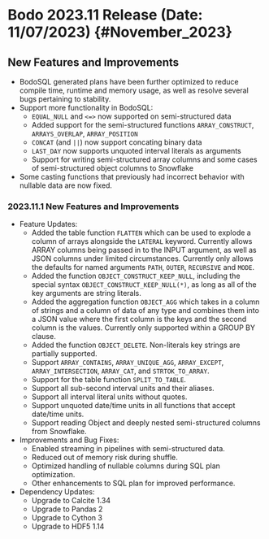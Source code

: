 
Bodo 2023.11 Release (Date: 11/07/2023) {#November_2023}
========================================

## New Features and Improvements

- BodoSQL generated plans have been further optimized to reduce compile time, runtime and memory usage, as well as
  resolve several bugs pertaining to stability.
- Support more functionality in BodoSQL:
  - `EQUAL_NULL` and `<=>` now supported on semi-structured data
  -  Added support for the semi-structured functions `ARRAY_CONSTRUCT`, `ARRAYS_OVERLAP`, `ARRAY_POSITION`
  - `CONCAT` (and `||`) now support concating binary data
  - `LAST_DAY` now supports unquoted interval literals as arguments
  - Support for writing semi-structured array columns and some cases of semi-structured object columns to Snowflake
- Some casting functions that previously had incorrect behavior with nullable
  data are now fixed.

### 2023.11.1 New Features and Improvements

- Feature Updates:
  - Added the table function `FLATTEN` which can be used to explode a column of arrays alongside the `LATERAL` keyword. Currently allows ARRAY columns being passed in to the INPUT argument, as well as JSON columns under limited circumstances. Currently only allows the defaults for named arguments `PATH`, `OUTER`, `RECURSIVE` and `MODE`.
  - Added the function `OBJECT_CONSTRUCT_KEEP_NULL`, including the special syntax `OBJECT_CONSTRUCT_KEEP_NULL(*)`, as long as all of the key arguments are string literals.
  - Added the aggregation function `OBJECT_AGG` which takes in a column of strings and a column of data of any type and combines them into a JSON value where the first column is the keys and the second column is the values. Currently only supported within a GROUP BY clause.
  - Added the function `OBJECT_DELETE`. Non-literals key strings are partially supported.
  - Support `ARRAY_CONTAINS`, `ARRAY_UNIQUE_AGG`, `ARRAY_EXCEPT`, `ARRAY_INTERSECTION`, `ARRAY_CAT`, and `STRTOK_TO_ARRAY`.
  - Support for the table function `SPLIT_TO_TABLE`.
  - Support all sub-second interval units and their aliases.
  - Support all interval literal units without quotes.
  - Support unquoted date/time units in all functions that accept date/time units.
  - Support reading Object and deeply nested semi-structured columns from Snowflake.
- Improvements and Bug Fixes:
  - Enabled streaming in pipelines with semi-structured data.
  - Reduced out of memory risk during shuffle.
  - Optimized handling of nullable columns during SQL plan optimization.
  - Other enhancements to SQL plan for improved performance.
- Dependency Updates:
  - Upgrade to Calcite 1.34
  - Upgrade to Pandas 2
  - Upgrade to Cython 3
  - Upgrade to HDF5 1.14